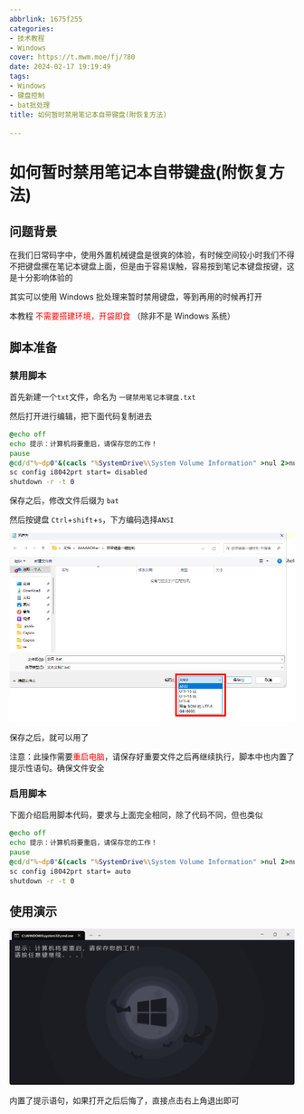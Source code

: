 ```yaml
---
abbrlink: 1675f255
categories:
- 技术教程
- Windows
cover: https://t.mwm.moe/fj/?80
date: 2024-02-17 19:19:49
tags:
- Windows
- 键盘控制
- bat批处理
title: 如何暂时禁用笔记本自带键盘(附恢复方法)

---
```


# 如何暂时禁用笔记本自带键盘(附恢复方法)

## 问题背景

在我们日常码字中，使用外置机械键盘是很爽的体验，有时候空间较小时我们不得不把键盘摞在笔记本键盘上面，但是由于容易误触，容易按到笔记本键盘按键，这是十分影响体验的

其实可以使用 Windows 批处理来暂时禁用键盘，等到再用的时候再打开

本教程 <span style="color:#FF0000;"> 不需要搭建环境，开袋即食 </span>（除非不是 Windows 系统）

## 脚本准备

### 禁用脚本

首先新建一个`txt`文件，命名为 `一键禁用笔记本键盘.txt`

然后打开进行编辑，把下面代码复制进去

```bat
@echo off
echo 提示：计算机将要重启，请保存您的工作！
pause
@cd/d"%~dp0"&(cacls "%SystemDrive%\System Volume Information" >nul 2>nul)||(start "" mshta vbscript:CreateObject^("Shell.Application"^).ShellExecute^("%~nx0"," %*","","runas",1^)^(window.close^)&exit /b)
sc config i8042prt start= disabled
shutdown -r -t 0
```

保存之后，修改文件后缀为 `bat`

然后按键盘 `Ctrl`+`shift`+`s`，下方编码选择`ANSI`

![image-20240217192852252](../img/Windows_keyboard/image-20240217192852252.png)

保存之后，就可以用了

注意：此操作需要<span style="color:#FF0000;">重启电脑</span>，请保存好重要文件之后再继续执行，脚本中也内置了提示性语句。确保文件安全

### 启用脚本

下面介绍启用脚本代码，要求与上面完全相同，除了代码不同，但也类似

```bat
@echo off
echo 提示：计算机将要重启，请保存您的工作！
pause
@cd/d"%~dp0"&(cacls "%SystemDrive%\System Volume Information" >nul 2>nul)||(start "" mshta vbscript:CreateObject^("Shell.Application"^).ShellExecute^("%~nx0"," %*","","runas",1^)^(window.close^)&exit /b)
sc config i8042prt start= auto
shutdown -r -t 0

```

## 使用演示

![image-20240217193145664](../img/Windows_keyboard/image-20240217193145664.png)

内置了提示语句，如果打开之后后悔了，直接点击右上角退出即可
